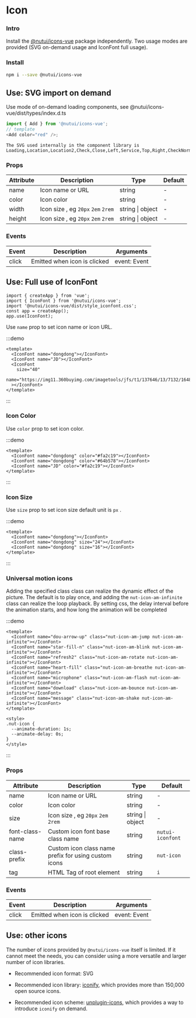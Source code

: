 # Icon

### Intro

Install the [@nutui/icons-vue](https://github.com/jdf2e/nutui-icons) package independently. Two usage modes are provided (SVG on-demand usage and IconFont full usage).

### Install

```bash
npm i --save @nutui/icons-vue
```

## Use: SVG import on demand

Use mode of on-demand loading components, see @nutui/icons-vue/dist/types/index.d.ts

```js
import { Add } from '@nutui/icons-vue';
// template
<Add color="red" />;
```

<icon-demo />

```
The SVG used internally in the component library is
Loading,Location,Location2,Check,Close,Left,Service,Top,Right,CheckNormal,Checked,CheckDisabled,DownArrow,JoySmile,Image,ImageError,CircleClose,MaskClose,Minus,Plus,ArrowUp2,ArrowDown2,Notice,CheckChecked,StarN,Tips,Loading1,TriangleUp,TriangleDown,Photograph,Failure,Del,Link,Download
```

### Props

| Attribute | Description | Type | Default |
| --- | --- | --- | --- |
| name | Icon name or URL | string | - |
| color | Icon color | string | - |
| width | Icon size , eg `20px` `2em` `2rem` | string \| object | - |
| height | Icon size , eg `20px` `2em` `2rem` | string \| object | - |

### Events

| Event | Description | Arguments |
| --- | --- | --- |
| click | Emitted when icon is clicked | event: Event |

## Use: Full use of IconFont

```ks
import { createApp } from 'vue';
import { IconFont } from '@nutui/icons-vue';
import '@nutui/icons-vue/dist/style_iconfont.css';
const app = createApp();
app.use(IconFont);
```

Use `name` prop to set icon name or icon URL.

:::demo

```vue
<template>
  <IconFont name="dongdong"></IconFont>
  <IconFont name="JD"></IconFont>
  <IconFont
    size="40"
    name="https://img11.360buyimg.com/imagetools/jfs/t1/137646/13/7132/1648/5f4c748bE43da8ddd/a3f06d51dcae7b60.png"
  ></IconFont>
</template>
```

:::

### Icon Color

Use `color` prop to set icon color.

:::demo

```vue
<template>
  <IconFont name="dongdong" color="#fa2c19"></IconFont>
  <IconFont name="dongdong" color="#64b578"></IconFont>
  <IconFont name="JD" color="#fa2c19"></IconFont>
</template>
```

:::

### Icon Size

Use `size` prop to set icon size default unit is `px` .

:::demo

```vue
<template>
  <IconFont name="dongdong"></IconFont>
  <IconFont name="dongdong" size="24"></IconFont>
  <IconFont name="dongdong" size="16"></IconFont>
</template>
```

:::

### Universal motion icons

Adding the specified class class can realize the dynamic effect of the picture. The default is to play once, and adding the `nut-icon-am-infinite` class can realize the loop playback. By setting css, the delay interval before the animation starts, and how long the animation will be completed

:::demo

```vue
<template>
  <IconFont name="dou-arrow-up" class="nut-icon-am-jump nut-icon-am-infinite"></IconFont>
  <IconFont name="star-fill-n" class="nut-icon-am-blink nut-icon-am-infinite"></IconFont>
  <IconFont name="refresh2" class="nut-icon-am-rotate nut-icon-am-infinite"></IconFont>
  <IconFont name="heart-fill" class="nut-icon-am-breathe nut-icon-am-infinite"></IconFont>
  <IconFont name="microphone" class="nut-icon-am-flash nut-icon-am-infinite"></IconFont>
  <IconFont name="download" class="nut-icon-am-bounce nut-icon-am-infinite"></IconFont>
  <IconFont name="message" class="nut-icon-am-shake nut-icon-am-infinite"></IconFont>
</template>

<style>
.nut-icon {
  --animate-duration: 1s;
  --animate-delay: 0s;
}
</style>
```

:::

### Props

| Attribute | Description | Type | Default |
| --- | --- | --- | --- |
| name | Icon name or URL | string | - |
| color | Icon color | string | - |
| size | Icon size , eg `20px` `2em` `2rem` | string \| object | - |
| font-class-name | Custom icon font base class name | string | `nutui-iconfont` |
| class-prefix | Custom icon class name prefix for using custom icons | string | `nut-icon` |
| tag | HTML Tag of root element | string | `i` |

### Events

| Event | Description | Arguments |
| --- | --- | --- |
| click | Emitted when icon is clicked | event: Event |

## Use: other icons

The number of icons provided by `@nutui/icons-vue` itself is limited. If it cannot meet the needs, you can consider using a more versatile and larger number of icon libraries.

- Recommended icon format: SVG

- Recommended icon library: [iconify](https://iconify.design/), which provides more than 150,000 open source icons.

- Recommended icon scheme: [unplugin-icons](https://github.com/antfu/unplugin-icons), which provides a way to introduce `iconify` on demand.
